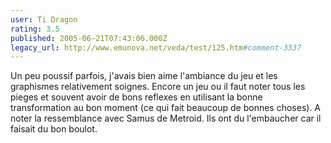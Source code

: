 ```yaml
---
user: Ti Dragon
rating: 3.5
published: 2005-06-21T07:43:06.000Z
legacy_url: http://www.emunova.net/veda/test/125.htm#comment-3337
---
```

Un peu poussif parfois, j'avais bien aime l'ambiance du jeu et les graphismes relativement soignes. Encore un jeu ou il faut noter tous les pieges et souvent avoir de bons reflexes en utilisant la bonne transformation au bon moment (ce qui fait beaucoup de bonnes choses). A noter la ressemblance avec Samus de Metroid. Ils ont du l'embaucher car il faisait du bon boulot.